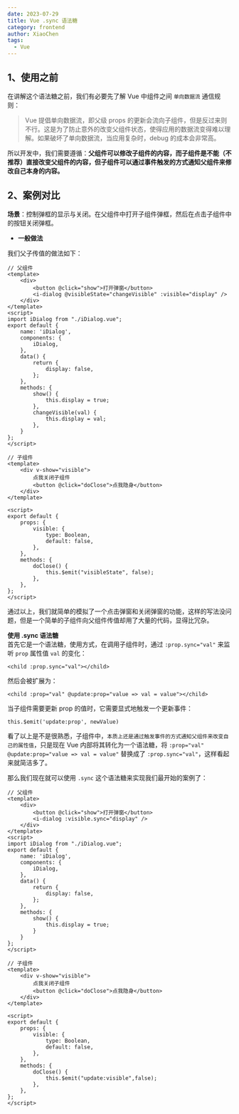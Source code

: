 ```yaml
---
date: 2023-07-29
title: Vue .sync 语法糖
category: frontend
author: XiaoChen
tags:
  - Vue
---
```


## 1、使用之前

在讲解这个语法糖之前，我们有必要先了解 Vue 中组件之间 `单向数据流` 通信规则：

> Vue 提倡单向数据流，即父级 props 的更新会流向子组件，但是反过来则不行。这是为了防止意外的改变父组件状态，使得应用的数据流变得难以理解。如果破坏了单向数据流，当应用复杂时，debug 的成本会非常高。

所以开发中，我们需要遵循：**父组件可以修改子组件的内容，而子组件是不能（不推荐）直接改变父组件的内容，但子组件可以通过事件触发的方式通知父组件来修改自己本身的内容。**

## 2、案例对比

**场景**：控制弹框的显示与关闭。在父组件中打开子组件弹框，然后在点击子组件中的按钮关闭弹框。

* **一般做法**

我们父子传值的做法如下：

```vue
// 父组件
<template>
    <div>
        <button @click="show">打开弹窗</button>
        <i-dialog @visibleState="changeVisible" :visible="display" />
    </div>
</template>
<script>
import iDialog from "./iDialog.vue";
export default {
    name: 'iDialog',
    components: {
        iDialog,
    },
    data() {
        return {
            display: false,
        };
    },
    methods: {
        show() {
            this.display = true;
        },
        changeVisible(val) {
            this.display = val;
        },
    }
}; 
</script>
```

```vue
// 子组件
<template>
    <div v-show="visible">
        点我关闭子组件
        <button @click="doClose">点我隐身</button>
    </div>
</template>

<script>
export default {
    props: {
        visible: {
            type: Boolean,
            default: false,
        },
    },
    methods: {
        doClose() {
            this.$emit("visibleState", false);
        },
    },
};
</script>
```

通过以上，我们就简单的模拟了一个点击弹窗和关闭弹窗的功能，这样的写法没问题，但是一个简单的子组件向父组件传值却用了大量的代码，显得比冗杂。

**使用 .sync 语法糖**  
首先它是一个语法糖，使用方式，在调用子组件时，通过 `:prop.sync="val"` 来监听 `prop` 属性值 `val` 的变化：

```vue
<child :prop.sync="val"></child> 
```

然后会被扩展为：

```vue
<child :prop="val" @update:prop="value => val = value"></child>
```

当子组件需要更新 prop 的值时，它需要显式地触发一个更新事件：

```vue
this.$emit('update:prop', newValue)
```

看了以上是不是很熟悉，子组件中，`本质上还是通过触发事件的方式通知父组件来改变自己的属性值`，只是现在 Vue 内部将其转化为一个语法糖，将 `:prop="val" @update:prop="value => val = value"` 替换成了 `:prop.sync="val"`，这样看起来就简洁多了。

那么我们现在就可以使用 `.sync` 这个语法糖来实现我们最开始的案例了：

```vue
// 父组件
<template>
    <div>
        <button @click="show">打开弹窗</button>
        <i-dialog :visible.sync="display" />
    </div>
</template>
<script>
import iDialog from "./iDialog.vue";
export default {
    name: 'iDialog',
    components: {
        iDialog,
    },
    data() {
        return {
            display: false,
        };
    },
    methods: {
        show() {
            this.display = true;
        }
    }
};
</script>
```

```vue
// 子组件
<template>
    <div v-show="visible">
        点我关闭子组件
        <button @click="doClose">点我隐身</button>
    </div>
</template>

<script>
export default {
    props: {
        visible: {
            type: Boolean,
            default: false,
        },
    },
    methods: {
        doClose() {
            this.$emit("update:visible",false);
        },
    },
};
</script>
```
